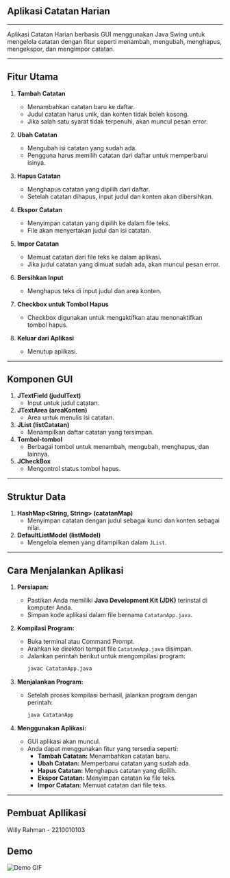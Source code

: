 
## **Aplikasi Catatan Harian**

---
Aplikasi Catatan Harian berbasis GUI menggunakan Java Swing untuk mengelola catatan dengan fitur seperti menambah, mengubah, menghapus, mengekspor, dan mengimpor catatan.

---

## **Fitur Utama**

1. **Tambah Catatan**
   - Menambahkan catatan baru ke daftar.
   - Judul catatan harus unik, dan konten tidak boleh kosong.
   - Jika salah satu syarat tidak terpenuhi, akan muncul pesan error.

2. **Ubah Catatan**
   - Mengubah isi catatan yang sudah ada.
   - Pengguna harus memilih catatan dari daftar untuk memperbarui isinya.

3. **Hapus Catatan**
   - Menghapus catatan yang dipilih dari daftar.
   - Setelah catatan dihapus, input judul dan konten akan dibersihkan.

4. **Ekspor Catatan**
   - Menyimpan catatan yang dipilih ke dalam file teks.
   - File akan menyertakan judul dan isi catatan.

5. **Impor Catatan**
   - Memuat catatan dari file teks ke dalam aplikasi.
   - Jika judul catatan yang dimuat sudah ada, akan muncul pesan error.

6. **Bersihkan Input**
   - Menghapus teks di input judul dan area konten.

7. **Checkbox untuk Tombol Hapus**
   - Checkbox digunakan untuk mengaktifkan atau menonaktifkan tombol hapus.

8. **Keluar dari Aplikasi**
   - Menutup aplikasi.

---

## **Komponen GUI**
1. **JTextField (judulText)**
   - Input untuk judul catatan.
2. **JTextArea (areaKonten)**
   - Area untuk menulis isi catatan.
3. **JList (listCatatan)**
   - Menampilkan daftar catatan yang tersimpan.
4. **Tombol-tombol**
   - Berbagai tombol untuk menambah, mengubah, menghapus, dan lainnya.
5. **JCheckBox**
   - Mengontrol status tombol hapus.

---

## **Struktur Data**
1. **HashMap<String, String> (catatanMap)**
   - Menyimpan catatan dengan judul sebagai kunci dan konten sebagai nilai.
2. **DefaultListModel<String> (listModel)**
   - Mengelola elemen yang ditampilkan dalam `JList`.

---

## **Cara Menjalankan Aplikasi**

1. **Persiapan:**
   - Pastikan Anda memiliki **Java Development Kit (JDK)** terinstal di komputer Anda.
   - Simpan kode aplikasi dalam file bernama `CatatanApp.java`.

2. **Kompilasi Program:**
   - Buka terminal atau Command Prompt.
   - Arahkan ke direktori tempat file `CatatanApp.java` disimpan.
   - Jalankan perintah berikut untuk mengompilasi program:
     ```bash
     javac CatatanApp.java
     ```

3. **Menjalankan Program:**
   - Setelah proses kompilasi berhasil, jalankan program dengan perintah:
     ```bash
     java CatatanApp
     ```

4. **Menggunakan Aplikasi:**
   - GUI aplikasi akan muncul.
   - Anda dapat menggunakan fitur yang tersedia seperti:
     - **Tambah Catatan:** Menambahkan catatan baru.
     - **Ubah Catatan:** Memperbarui catatan yang sudah ada.
     - **Hapus Catatan:** Menghapus catatan yang dipilih.
     - **Ekspor Catatan:** Menyimpan catatan ke file teks.
     - **Impor Catatan:** Memuat catatan dari file teks.

---

## **Pembuat Apllikasi**
   Willy Rahman - 2210010103

## **Demo** 
  ![Demo GIF](https://github.com/willyrahman/WillyRahman_2210010103_UTS/blob/main/img/demo%20aplikasi%20catatan%20harian%20uts%20pbo2.gif)



